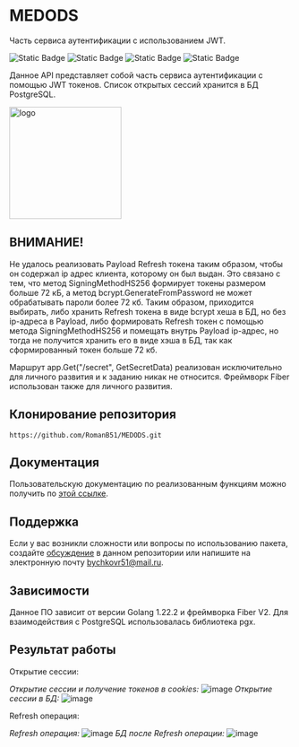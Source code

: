 # MEDODS
Часть сервиса аутентификации с использованием JWT.

![Static Badge](https://img.shields.io/badge/RomanB51-REST_API-7CFC00)
![Static Badge](https://img.shields.io/badge/Go-1.22.2-blue)
![Static Badge](https://img.shields.io/badge/Fiber-V2-red)
![Static Badge](https://img.shields.io/badge/PostgreSQL-16.6-CD853F)

 Данное API представляет собой часть сервиса аутентификации с помощью JWT токенов. Список открытых сессий хранится в БД PostgreSQL. <!-- описание репозитория -->
<!--Блок информации о репозитории в бейджах-->

<img src="https://github.com/RomanB51/Image_for_readme/blob/main/Image_for_MEDODS/74aa73433fa4ff3cb89cab06b90fee29.jpg" alt="logo" width="200"/>

<!--Внимание-->
## ВНИМАНИЕ!
Не удалось реализовать Payload Refresh токена таким образом, чтобы он содержал ip адрес клиента, которому он был выдан. Это связано с тем, что метод SigningMethodHS256 формирует токены размером больше 72 кБ, а метод bcrypt.GenerateFromPassword не может обрабатывать пароли более 72 кб. Таким образом, приходится выбирать, либо хранить Refresh токена в виде bcrypt хеша в БД, но без ip-адреса в Payload, либо формировать Refresh токен с помощью метода SigningMethodHS256 и помещать внутрь Payload ip-адрес, но тогда не получится хранить его в виде хэша в БД, так как сформированный токен больше 72 кб.

Маршрут app.Get("/secret", GetSecretData) реализован исключительно для личного развития и к заданию никак не относится.
Фреймворк Fiber использован также для личного развития.

<!--Установка-->
## Клонирование репозитория

```https://github.com/RomanB51/MEDODS.git```

<!--Пользовательская документация-->
## Документация
Пользовательскую документацию по реализованным функциям можно получить по [этой ссылке](./docs/ru/readme.md).

<!--Поддержка-->
## Поддержка
Если у вас возникли сложности или вопросы по использованию пакета, создайте 
[обсуждение](https://github.com/RomanB51/Project/issues/new) в данном репозитории или напишите на электронную почту <bychkovr51@mail.ru>.

<!--Зависимости-->
## Зависимости
Данное ПО зависит от версии Golang 1.22.2 и фреймворка Fiber V2. Для взаимодействия с PostgreSQL использовалась библиотека pgx.

<!--Результат работы-->
## Результат работы
Открытие сессии:

*Открытие сессии и получение токенов в cookies:*
![image](https://github.com/RomanB51/Image_for_readme/blob/main/Image_for_MEDODS/Постман%20авторизация.png)
*Открытие сессии в БД:*
![image](https://github.com/RomanB51/Image_for_readme/blob/main/Image_for_MEDODS/Постгрес%20авторизация.png)

Refresh операция:

*Refresh операция:*
![image](https://github.com/RomanB51/Image_for_readme/blob/main/Image_for_MEDODS/Постман%20рефреш%20операция.png)
*БД после Refresh операции:*
![image](https://github.com/RomanB51/Image_for_readme/blob/main/Image_for_MEDODS/Постгрес%20рефреш%20операция.png)

